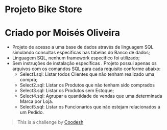 # Projeto Bike Store 
# Criado por Moisés Oliveira

- Projeto de acesso a uma base de dados através de linguagem SQL simulando consultas especificas nas tabelas do Banco de dados;
- Linguagem SQL, nenhum framework especifico foi utilizado;
- Sem instruções de instalação específicas . Projeto possui apenas os arquivos com os comandos SQL para cada requisito conforme abaixo:
  - Select1.sql: Listar todos Clientes que não tenham realizado uma compra;
  - Select2.sql: Listar os Produtos que não tenham sido comprados
  - Select3.sql: Listar os Produtos sem Estoque;
  - Select4.sql: Agrupar a quantidade de vendas que uma determinada Marca por Loja. 
  - Select5.sql: Listar os Funcionarios que não estejam relacionados a um Pedido. 
  
>  This is a challenge by [Coodesh](https://coodesh.com/)
  
